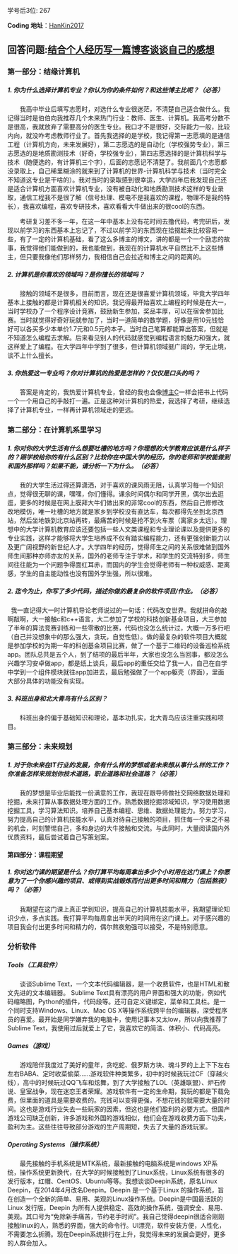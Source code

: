学号后3位: 267

**Coding 地址**：[HanKin2017](https://coding.net/u/hankin2017)

## 回答问题:[结合个人经历写一篇博客谈谈自己的感想](http://www.cnblogs.com/endeav0ur/p/7505137.html)
### 第一部分：结缘计算机

##### 1. 你为什么选择计算机专业？你认为你的条件如何？和这些博主比呢？（必答）

&emsp;&emsp;我高中毕业后填写志愿时，对选什么专业很迷茫，不清楚自己适合做什么。我记得当时是伯伯向我推荐几个未来热门行业：教师、医生、计算机。我高考分数不是很高，我就放弃了需要高分的医生专业。我口才不是很好，交际能力一般，比较内向，就没咋考虑教师行业了。首先我选择的是学校，我记得第一志愿填的是通信工程（计算机方向，未来发展好），第二志愿选的是自动化（学校强势专业），第三志愿选的是地质勘测技术（好奇，学校强专业），第四志愿选择的是计算机科学与技术（随便选的，有计算机三个字），后面的志愿记不清楚了。我前面几个志愿都没录取上，自己稀里糊涂的就来到了计算机的世界-计算机科学与技术（当时完全不知道这专业是干啥的）。我对当时的录取感到很幸运，大学四年后我发现自己还是适合计算机方面喜欢计算机专业，没有被自动化和地质勘测技术这样的专业录取，通信工程我不是很了解（信号处理、模电不是我喜欢的课程，物理不是我的特长），我喜欢编程，喜欢专研技术，喜欢看看大牛做出来的很cool的东西。

&emsp;&emsp;考研复习差不多一年，在这一年中基本上没有花时间去撸代码，考完研后，发现以前学习的东西基本上忘记了，不过以前学习的东西现在拾掇起来比较容易一些，有了一定的计算机基础，看了这么多博主的博文，讲的都是一个一个励志的故事，我觉得他们能做到的，我也能做到，我现在的计算机水平自然比不上这些博主，但只要我像他们那样努力，我相信自己会拉近和博主之间的距离的。

##### 2. 计算机是你喜欢的领域吗？是你擅长的领域吗？

&emsp;&emsp;接触的领域不是很多，目前而言，现在还是很喜爱计算机领域，毕竟大学四年基本上接触的都是计算机相关的知识。我记得最开始喜欢上编程的时候是在大一，当时学校办了一个程序设计竞赛，鼓励新生参加，奖品丰厚，可以在宿舍参加比赛。当时就觉得好奇好玩就参加了，当时一道简单的数学题，好像是用10元钱恰好可以各买多少本单价1.7元和0.5元的本子。当时自己笔算都能算出答案，但就是不知道怎么编程去求解。后来看见别人的代码就感觉到编程语言的魅力和强大，就这样爱上了编程。在大学四年中学到了很多，但计算机领域挺广阔的，学无止境，谈不上什么擅长。

##### 3. 你热爱这一专业吗？你对计算机的热爱是怎样的？仅仅是口头的吗？ 
&emsp;&emsp;答案是肯定的，我热爱计算机专业，曾经的我也会像[博主C](https://book.douban.com/subject/4006425/discussion/22802960/)一样会把书上代码一个一个用自己的手敲打一遍。正是这种对计算机的热爱，我选择了考研，继续选择了计算机专业，一样再计算机领域走的更远。 

### 第二部分：在计算机系里学习

##### 1. 你对你的大学生活有什么想要吐槽的地方吗？你理想的大学教育应该是什么样子的？跟学校给你的有什么区别？比较你在中国大学的经历，你的老师和学校能做到和国外那样吗？如果不能，请分析一下为什么。（必答）

&emsp;&emsp;我的大学生活过得还算潇洒，对于喜欢的课风雨无阻，认真学习每一个知识点，觉得很无聊的课，嘿嘿，你们懂得。课余时间偶尔和同学开黑，偶尔出去逛逛，更多的时候是在网上膜拜大牛们做出来的非常cool的东西，然后自己修修改改地模仿，唯一吐槽的地方就是家乡到学校没有直达车，每次都得先坐到北京西站，然后坐地铁到北京站再转，最痛苦的时候是抢不到火车票（离家乡太远）。理想中的大学计算机教育应该还要包括一些人文类课程和专业理论课以及提供更多的专业实践，这样才能够将大学生培养成不仅有踏实编程能力，还有更强创新能力以及更广阔视野的新世纪人才。大学四年的经历，觉得师生之间的关系很难做到国外师生间那种亦师亦友的关系，国外的老师专注于学术，和学生的交流特别多，师生间往往能为一个问题争得面红耳赤，而国内的学生会觉得老师有一种权威感、距离感，学生的自主能动性也没有国外学生强，所以很难。

##### 2. 迄今为止，你写了多少代码，描述你做的最复杂的软件项目/作业。（必答）

&nbsp;&nbsp;我一直记得大一时计算机导论老师说过的一句话：代码改变世界。我就拼命的敲啊敲啊，大一接触c和c++语言，大二参加了学校的科技创新基金项目，大三参加了半年的算法竞赛训练和一些零散的比赛，代码也没怎么统计过，大概一万多行吧（自己并没想象中的那么强大，贪玩，自觉性低）。做的最复杂的软件项目大概就是参加学校的为期一年的科创基金项目比赛，做了一个基于二维码的设备巡检系统app。团队总共是五个人，到了结项的最后半年，大家也没怎么当回事，都没怎么兴趣学习安卓做app，都是纸上谈兵，最后app的重任交给了我一人，自己在自学中学到一个组件模块就往app加进去，最后勉强做了一个app躯壳（界面），里面大部分具体的功能没有实现。

##### 3. 科班出身和北大青鸟有什么区别？   

&emsp;&emsp;科班出身的偏于基础知识和理论，基本功扎实，北大青鸟应该注重实践和项目。

### 第三部分：未来规划

##### 1. 对于你未来在IT行业的发展，你有什么样的梦想或者未来想从事什么样的工作？你准备怎样来规划你技术道路，职业道路和社会道路？（必答）

&emsp;&emsp;我的梦想是毕业后能找一份满意的工作，我现在跟导师做社交网络数据处理和挖掘，未来打算从事数据处理方面的工作。熟悉数据挖掘领域知识，学习使用数据挖掘工具，学习算法知识。培养自己基本编程、思维、数据处理能力。努力学习，努力提高自己的计算机技能水平，认真对待自己接触的项目，抓住每一个来之不易的机会，时刻警惕自己，多和身边的大牛接触和交流。与此同时，大量阅读国内外优质资料，最后尝试着自己写策划案。

#### 第四部分：课程期望

##### 1. 你对这门课的期望是什么？你打算平均每周拿出多少个小时用在这门课上？你愿意为了一个你感兴趣的项目、或得到实战锻炼而付出更多时间和精力（包括熬夜）吗？（必答）
&emsp;&emsp;我期望在这门课上真正学到知识，提高自己的计算机技能水平，我期望理论知识少点，多点实践。我打算平均每周拿出半天的时间用在这门课上。对于感兴趣的项目我会付出更多时间和精力的，偶尔熬夜勉强可以接受，不是特别愿意。

### 分析软件

##### Tools（工具软件）

&emsp;&emsp;谈谈Sublime Text，一个文本代码编辑器，是一个收费软件，也是HTML和散文先进的文本编辑器。
Sublime Text具有漂亮的用户界面和强大的功能，例如代码缩略图，Python的插件，代码段等。还可自定义键绑定，菜单和工具栏。是一个同时支持Windows、Linux、Mac OS X等操作系统跨平台的编辑器，深受程序员的喜爱。最开始是同学嫌弃我的电脑卡，使用记事本又太low，所以向我推荐了Sublime Text，我使用过后就爱上了它，我喜欢它的简洁、体积小、代码高亮。

##### Games（游戏）

&emsp;&emsp;游戏陪伴我度过了美好的童年，贪吃蛇、俄罗斯方块、魂斗罗的上上下下左右左右BABA、定时收菜偷菜......游戏软件种类繁多，初中的时候我玩过CF（穿越火线），高中的时候玩过QQ飞车和炫舞，到了大学接触了LOL（英雄联盟）、炉石传说、皇室战争，现在迷恋王者荣耀。游戏软件有一定的生命期，我玩的都是下载免费，但里面的道具是需要收费的。充钱可以变得更强，不想花钱的就需要大量的时间。这也是游戏行业失去一些玩家的因素，但这也是他们盈利的必要方式。但国产游戏公司缺乏创新，许多游戏和外国的游戏相似，他们会在游戏收费方面下功夫，盈利为主。这些往往导致部分游戏的生产周期短，失去了大量的游戏玩家。

##### Operating Systems（操作系统）

&emsp;&emsp;最先接触的手机系统是MTK系统，最新接触的电脑系统是windows XP系统，操作系统更新换代，在大学的时候接触到了Linux系统，Linux系统有很多的发行版本，红帽、CentOS、Ubuntu等等。我想谈谈Deepin系统，原名Linux Deepin，在2014年4月改名Deepin。Deepin 是一个基于Linux 的操作系统，旨在创造一个全新的简单、易用、美观的Linux操作系统。Deepin是中国最活跃的 Linux 发行版，Deepin 为所有人提供稳定、高效的操作系统，强调安全、易用、美观。其口号为“免除新手痛苦，节约老手时间”。我自己觉得deepin很适合刚刚接触linux的人，熟悉的界面，强大的命令行。UI漂亮，软件安装方便，人性化，不需要怎么折腾。现在Deepin系统排行在上升，我觉得未来的发展会更好，更多的人群会加入。





